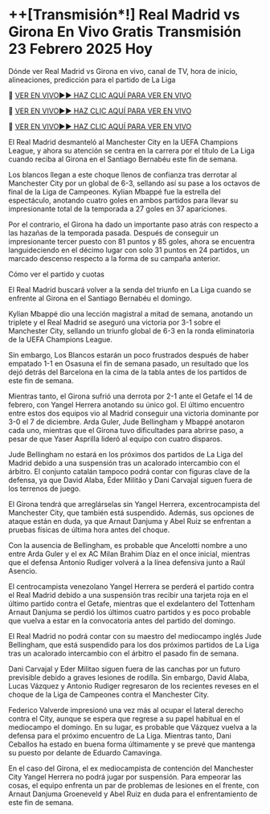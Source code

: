 # ++[Transmisión*!] Real Madrid vs Girona En Vivo Gratis Transmisión 23 Febrero 2025 Hoy
Dónde ver Real Madrid vs Girona en vivo, canal de TV, hora de inicio, alineaciones, predicción para el partido de La Liga

🔴 [VER EN VIVO►► HAZ CLIC AQUÍ PARA VER EN VIVO](https://jazz-sporting.blogspot.com/)

🔴 [VER EN VIVO►► HAZ CLIC AQUÍ PARA VER EN VIVO](https://jazz-sporting.blogspot.com/)

🔴 [VER EN VIVO►► HAZ CLIC AQUÍ PARA VER EN VIVO](https://jazz-sporting.blogspot.com/)

El Real Madrid desmanteló al Manchester City en la UEFA Champions League, y ahora su atención se centra en la carrera por el título de La Liga cuando reciba al Girona en el Santiago Bernabéu este fin de semana.

Los blancos llegan a este choque llenos de confianza tras derrotar al Manchester City por un global de 6-3, sellando así su pase a los octavos de final de la Liga de Campeones. Kylian Mbappé fue la estrella del espectáculo, anotando cuatro goles en ambos partidos para llevar su impresionante total de la temporada a 27 goles en 37 apariciones.

Por el contrario, el Girona ha dado un importante paso atrás con respecto a las hazañas de la temporada pasada. Después de conseguir un impresionante tercer puesto con 81 puntos y 85 goles, ahora se encuentra languideciendo en el décimo lugar con solo 31 puntos en 24 partidos, un marcado descenso respecto a la forma de su campaña anterior.

Cómo ver el partido y cuotas

El Real Madrid buscará volver a la senda del triunfo en La Liga cuando se enfrente al Girona en el Santiago Bernabéu el domingo.

Kylian Mbappé dio una lección magistral a mitad de semana, anotando un triplete y el Real Madrid se aseguró una victoria por 3-1 sobre el Manchester City, sellando un triunfo global de 6-3 en la ronda eliminatoria de la UEFA Champions League.

Sin embargo, Los Blancos estarán un poco frustrados después de haber empatado 1-1 en Osasuna el fin de semana pasado, un resultado que los dejó detrás del Barcelona en la cima de la tabla antes de los partidos de este fin de semana.

Mientras tanto, el Girona sufrió una derrota por 2-1 ante el Getafe el 14 de febrero, con Yangel Herrera anotando su único gol. El último encuentro entre estos dos equipos vio al Madrid conseguir una victoria dominante por 3-0 el 7 de diciembre. Arda Guler, Jude Bellingham y Mbappé anotaron cada uno, mientras que el Girona tuvo dificultades para abrirse paso, a pesar de que Yaser Asprilla lideró al equipo con cuatro disparos.

Jude Bellingham no estará en los próximos dos partidos de La Liga del Madrid debido a una suspensión tras un acalorado intercambio con el árbitro. El conjunto catalán tampoco podrá contar con figuras clave de la defensa, ya que David Alaba, Éder Militão y Dani Carvajal siguen fuera de los terrenos de juego.

El Girona tendrá que arreglárselas sin Yangel Herrera, excentrocampista del Manchester City, que también está suspendido. Además, sus opciones de ataque están en duda, ya que Arnaut Danjuma y Abel Ruiz se enfrentan a pruebas físicas de última hora antes del choque.

Con la ausencia de Bellingham, es probable que Ancelotti nombre a uno entre Arda Guler y el ex AC Milan Brahim Díaz en el once inicial, mientras que el defensa Antonio Rudiger volverá a la línea defensiva junto a Raúl Asencio.

El centrocampista venezolano Yangel Herrera se perderá el partido contra el Real Madrid debido a una suspensión tras recibir una tarjeta roja en el último partido contra el Getafe, mientras que el exdelantero del Tottenham Arnaut Danjuma se perdió los últimos cuatro partidos y es poco probable que vuelva a estar en la convocatoria antes del partido del domingo.

El Real Madrid no podrá contar con su maestro del mediocampo inglés Jude Bellingham, que está suspendido para los dos próximos partidos de La Liga tras un acalorado intercambio con el árbitro el pasado fin de semana.

Dani Carvajal y Eder Militao siguen fuera de las canchas por un futuro previsible debido a graves lesiones de rodilla. Sin embargo, David Alaba, Lucas Vázquez y Antonio Rudiger regresaron de los recientes reveses en el choque de la Liga de Campeones contra el Manchester City.

Federico Valverde impresionó una vez más al ocupar el lateral derecho contra el City, aunque se espera que regrese a su papel habitual en el mediocampo el domingo. En su lugar, es probable que Vázquez vuelva a la defensa para el próximo encuentro de La Liga. Mientras tanto, Dani Ceballos ha estado en buena forma últimamente y se prevé que mantenga su puesto por delante de Eduardo Camavinga.

En el caso del Girona, el ex mediocampista de contención del Manchester City Yangel Herrera no podrá jugar por suspensión. Para empeorar las cosas, el equipo enfrenta un par de problemas de lesiones en el frente, con Arnaut Danjuma Groeneveld y Abel Ruiz en duda para el enfrentamiento de este fin de semana.
